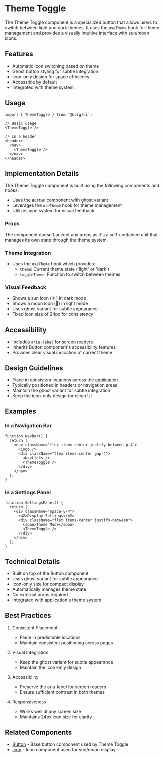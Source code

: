 # Theme Toggle

The Theme Toggle component is a specialized button that allows users to switch between light and dark themes. It uses the `useTheme` hook for theme management and provides a visually intuitive interface with sun/moon icons.

## Features

- Automatic icon switching based on theme
- Ghost button styling for subtle integration
- Icon-only design for space efficiency
- Accessible by default
- Integrated with theme system

## Usage

```tsx
import { ThemeToggle } from '@borg/ui';

// Basic usage
<ThemeToggle />

// In a header
<header>
  <nav>
    <ThemeToggle />
  </nav>
</header>
```

## Implementation Details

The Theme Toggle component is built using the following components and hooks:

- Uses the `Button` component with ghost variant
- Leverages the `useTheme` hook for theme management
- Utilizes icon system for visual feedback

### Props

The component doesn't accept any props as it's a self-contained unit that manages its own state through the theme system.

### Theme Integration

- Uses the `useTheme` hook which provides:
  - `theme`: Current theme state ('light' or 'dark')
  - `toggleTheme`: Function to switch between themes

### Visual Feedback

- Shows a sun icon (☀️) in dark mode
- Shows a moon icon (🌙) in light mode
- Uses ghost variant for subtle appearance
- Fixed icon size of 24px for consistency

## Accessibility

- Includes `aria-label` for screen readers
- Inherits Button component's accessibility features
- Provides clear visual indication of current theme

## Design Guidelines

- Place in consistent locations across the application
- Typically positioned in headers or navigation areas
- Maintain the ghost variant for subtle integration
- Keep the icon-only design for clean UI

## Examples

### In a Navigation Bar

```tsx
function NavBar() {
  return (
    <nav className="flex items-center justify-between p-4">
      <Logo />
      <div className="flex items-center gap-4">
        <NavLinks />
        <ThemeToggle />
      </div>
    </nav>
  );
}
```

### In a Settings Panel

```tsx
function SettingsPanel() {
  return (
    <div className="space-y-4">
      <h2>Display Settings</h2>
      <div className="flex items-center justify-between">
        <span>Theme Mode</span>
        <ThemeToggle />
      </div>
    </div>
  );
}
```

## Technical Details

- Built on top of the Button component
- Uses ghost variant for subtle appearance
- Icon-only size for compact display
- Automatically manages theme state
- No external props required
- Integrated with application's theme system

## Best Practices

1. Consistent Placement

   - Place in predictable locations
   - Maintain consistent positioning across pages

2. Visual Integration

   - Keep the ghost variant for subtle appearance
   - Maintain the icon-only design

3. Accessibility

   - Preserve the aria-label for screen readers
   - Ensure sufficient contrast in both themes

4. Responsiveness
   - Works well at any screen size
   - Maintains 24px icon size for clarity

## Related Components

- [Button](./button.md) - Base button component used by Theme Toggle
- [Icon](../icon.md) - Icon component used for sun/moon display
